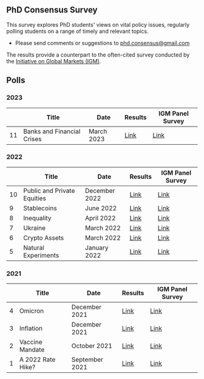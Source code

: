 ## PhD Consensus Survey

This survey explores PhD students' views on vital policy issues, regularly polling students on a range of timely and relevant topics. 
- Please send comments or suggestions to [phd.consensus@gmail.com](ph)

The results provide a counterpart to the often-cited survey conducted by the [Initiative on Global Markets (IGM)](https://www.igmchicago.org/).

## Polls

### 2023

|    | Title                      | Date           | Results                |  IGM Panel Survey |
|----|----------------------------|----------------|------------------------|-------------------|
| 11 | Banks and Financial Crises | March 2023     |[Link](2023/01_banks.md)|[Link](https://www.igmchicago.org/surveys/banks-and-financial-crises-3/)|

### 2022

|   | Title             | Date           | Results        |  IGM Panel Survey |
|---|-------------------|----------------|----------------|-------------------|
| 10 | Public and Private Equities       | December 2022      |[Link](2022/06_pe.md)|[Link](https://www.igmchicago.org/surveys/public-and-private-equities/)
| 9 | Stablecoins       | June 2022      |[Link](2022/05_stablecoins.md)|[Link](https://www.igmchicago.org/surveys/stablecoins/)
| 8 | Inequality        | April 2022     |[Link](2022/04_inequality.md)|[Link](https://www.igmchicago.org/surveys/inequality/)
| 7 | Ukraine           | March 2022     |[Link](2022/03_ukraine.md)|[Link](https://www.igmchicago.org/surveys/ukraine-2/)
| 6 | Crypto Assets     | March 2022     |[Link](2022/02_crypto_assets.md)|[Link](https://www.igmchicago.org/surveys/crypto-assets/)
| 5 | Natural Experiments| January 2022 | [Link](2022/01_natural_experiment.md)|[Link](https://www.igmchicago.org/surveys/natural-experiments-in-labor-economics-and-beyond-2/)|



### 2021

|   | Title             | Date           | Results        |  IGM Panel Survey |        
|---|-------------------|----------------|----------------|----------------|
| 4 | Omicron           | December 2021  |[Link](2021/04_omicron.md)|[Link](https://www.igmchicago.org/surveys/omicron-2/)|
| 3 | Inflation         | December 2021  |[Link](2021/03_inflation.md) |[Link](https://www.igmchicago.org/surveys/inflation/)|
| 2 | Vaccine Mandate   | October 2021   |[Link](2021/02_vaccine.md) |[Link](https://www.igmchicago.org/surveys/vaccine-mandate/)|
| 1 | A 2022 Rate Hike? | September 2021 |[Link](2021/01_ratehike.md) |[Link](https://www.igmchicago.org/ft-igm-us-macroeconomists-survey/ftxigm-survey-a-2022-rate-hike/)|


